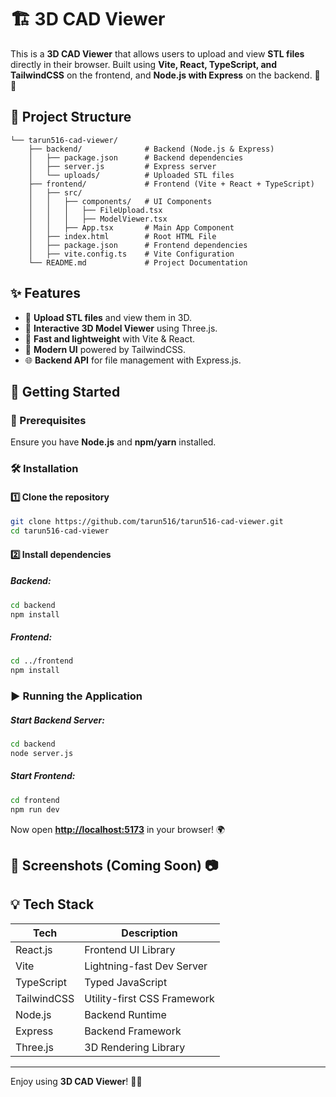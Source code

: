 # 🏗️ 3D CAD Viewer

This is a **3D CAD Viewer** that allows users to upload and view **STL files** directly in their browser. Built using **Vite, React, TypeScript, and TailwindCSS** on the frontend, and **Node.js with Express** on the backend. 🎨📐

## 📂 Project Structure

```
└── tarun516-cad-viewer/
    ├── backend/              # Backend (Node.js & Express)
    │   ├── package.json      # Backend dependencies
    │   ├── server.js         # Express server
    │   └── uploads/          # Uploaded STL files
    ├── frontend/             # Frontend (Vite + React + TypeScript)
    │   ├── src/
    │   │   ├── components/   # UI Components
    │   │   │   ├── FileUpload.tsx
    │   │   │   ├── ModelViewer.tsx
    │   │   ├── App.tsx       # Main App Component
    │   ├── index.html        # Root HTML File
    │   ├── package.json      # Frontend dependencies
    │   ├── vite.config.ts    # Vite Configuration
    └── README.md             # Project Documentation
```

## ✨ Features

- 🔼 **Upload STL files** and view them in 3D.
- 📐 **Interactive 3D Model Viewer** using Three.js.
- 🚀 **Fast and lightweight** with Vite & React.
- 🎨 **Modern UI** powered by TailwindCSS.
- 🌐 **Backend API** for file management with Express.js.

## 🚀 Getting Started

### 🔧 Prerequisites

Ensure you have **Node.js** and **npm/yarn** installed.

### 🛠️ Installation

#### 1️⃣ Clone the repository

```sh
git clone https://github.com/tarun516/tarun516-cad-viewer.git
cd tarun516-cad-viewer
```

#### 2️⃣ Install dependencies

##### Backend:

```sh
cd backend
npm install
```

##### Frontend:

```sh
cd ../frontend
npm install
```

### ▶️ Running the Application

##### Start Backend Server:

```sh
cd backend
node server.js
```

##### Start Frontend:

```sh
cd frontend
npm run dev
```

Now open **[http://localhost:5173](http://localhost:5173)** in your browser! 🌍

## 📸 Screenshots (Coming Soon) 📷

## 💡 Tech Stack

| Tech        | Description                 |
| ----------- | --------------------------- |
| React.js    | Frontend UI Library         |
| Vite        | Lightning-fast Dev Server   |
| TypeScript  | Typed JavaScript            |
| TailwindCSS | Utility-first CSS Framework |
| Node.js     | Backend Runtime             |
| Express     | Backend Framework           |
| Three.js    | 3D Rendering Library        |

---

Enjoy using **3D CAD Viewer**! 🎉🚀

